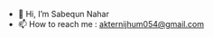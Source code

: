 - 👋 Hi, I’m Sabequn Nahar
- 📫 How to reach me : akternijhum054@gmail.com
  

  

<!---
sabequnnaharnijhum3050/sabequnnaharnijhum3050 is a ✨ special ✨ repository because its `README.md` (this file) appears on your GitHub profile.
You can click the Preview link to take a look at your changes.
--->
